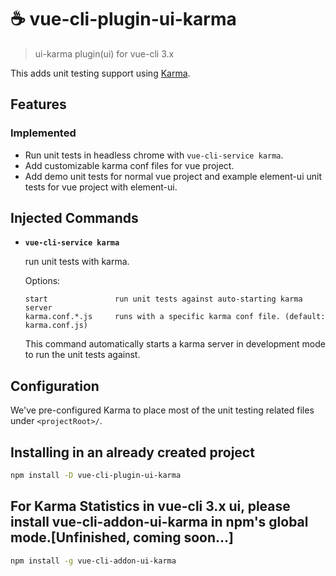 # ☕️ vue-cli-plugin-ui-karma

> ui-karma plugin(ui) for vue-cli 3.x

This adds unit testing support using [Karma](http://karma-runner.github.io/latest/index.html).

## Features

### Implemented
- Run unit tests in headless chrome with `vue-cli-service karma`.
- Add customizable karma conf files for vue project.
- Add demo unit tests for normal vue project and example element-ui unit tests for vue project with element-ui.

## Injected Commands

- **`vue-cli-service karma`**

  run unit tests with karma.

  Options:

  ```
  start               run unit tests against auto-starting karma server
  karma.conf.*.js     runs with a specific karma conf file. (default: karma.conf.js)
  ```

  This command automatically starts a karma server in development mode to run the unit tests against.

## Configuration

We've pre-configured Karma to place most of the unit testing related files under `<projectRoot>/`.

## Installing in an already created project

``` sh
npm install -D vue-cli-plugin-ui-karma
```

## For Karma Statistics in vue-cli 3.x ui, please install vue-cli-addon-ui-karma in npm's global mode.[Unfinished, coming soon...]

``` sh
npm install -g vue-cli-addon-ui-karma
```
